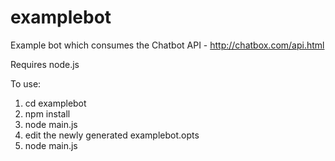 # examplebot

Example bot which consumes the Chatbot API -  http://chatbox.com/api.html

Requires node.js

To use:
   1. cd examplebot
   2. npm install
   3. node main.js
   4. edit the newly generated examplebot.opts
   5. node main.js